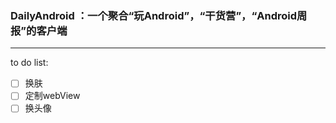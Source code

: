 ### DailyAndroid ：一个聚合“玩Android”，“干货营”，“Android周报”的客户端
---




to do list:

- [ ] 换肤
- [ ] 定制webView
- [ ] 换头像